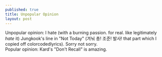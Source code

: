 ```yaml
---
published: true
title: Unpopular Opinion
layout: post
---
```

Unpopular opinion: I hate (with a burning passion. for real. like legitimately *hate* it) Jungkook's line in "Not Today" (겨눠 총! 조준! 발사! that part which I copied off colorcodedlyrics). Sorry not sorry.
<br/>
Popular opinion: Kard's "Don't Recall" is amazing.
